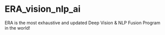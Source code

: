 # ERA_vision_nlp_ai
ERA is the most exhaustive and updated Deep Vision &amp; NLP Fusion Program in the world!
